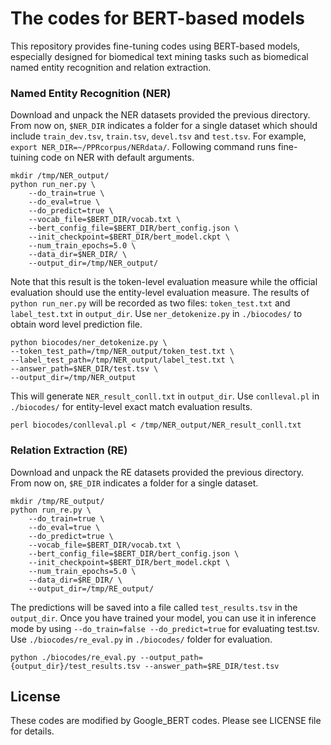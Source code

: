 # The codes for BERT-based models
This repository provides fine-tuning codes using BERT-based models, especially designed for biomedical text mining tasks such as biomedical named entity recognition and relation extraction.

### Named Entity Recognition (NER)
Download and unpack the NER datasets provided the previous directory. From now on, `$NER_DIR` indicates a folder for a single dataset which should include `train_dev.tsv`, `train.tsv`, `devel.tsv` and `test.tsv`. For example, `export NER_DIR=~/PPRcorpus/NERdata/`. Following command runs fine-tuining code on NER with default arguments.

```
mkdir /tmp/NER_output/
python run_ner.py \
    --do_train=true \
    --do_eval=true \
    --do_predict=true \
    --vocab_file=$BERT_DIR/vocab.txt \
    --bert_config_file=$BERT_DIR/bert_config.json \
    --init_checkpoint=$BERT_DIR/bert_model.ckpt \
    --num_train_epochs=5.0 \
    --data_dir=$NER_DIR/ \
    --output_dir=/tmp/NER_output/
```
Note that this result is the token-level evaluation measure while the official evaluation should use the entity-level evaluation measure. 
The results of `python run_ner.py` will be recorded as two files: `token_test.txt` and `label_test.txt` in `output_dir`. 
Use `ner_detokenize.py` in `./biocodes/` to obtain word level prediction file.
```
python biocodes/ner_detokenize.py \
--token_test_path=/tmp/NER_output/token_test.txt \
--label_test_path=/tmp/NER_output/label_test.txt \
--answer_path=$NER_DIR/test.tsv \
--output_dir=/tmp/NER_output
```
This will generate `NER_result_conll.txt` in `output_dir`.
Use `conlleval.pl` in `./biocodes/` for entity-level exact match evaluation results.
```
perl biocodes/conlleval.pl < /tmp/NER_output/NER_result_conll.txt
```

### Relation Extraction (RE)
Download and unpack the RE datasets provided the previous directory. From now on, `$RE_DIR` indicates a folder for a single dataset. 

```
mkdir /tmp/RE_output/
python run_re.py \
    --do_train=true \
    --do_eval=true \
    --do_predict=true \
    --vocab_file=$BERT_DIR/vocab.txt \
    --bert_config_file=$BERT_DIR/bert_config.json \
    --init_checkpoint=$BERT_DIR/bert_model.ckpt \
    --num_train_epochs=5.0 \
    --data_dir=$RE_DIR/ \
    --output_dir=/tmp/RE_output/ 
```

The predictions will be saved into a file called `test_results.tsv` in the `output_dir`. Once you have trained your model, you can use it in inference mode by using `--do_train=false --do_predict=true` for evaluating test.tsv. Use `./biocodes/re_eval.py` in `./biocodes/` folder for evaluation. 
```
python ./biocodes/re_eval.py --output_path={output_dir}/test_results.tsv --answer_path=$RE_DIR/test.tsv
```


## License
These codes are modified by Google_BERT codes. Please see LICENSE file for details.
